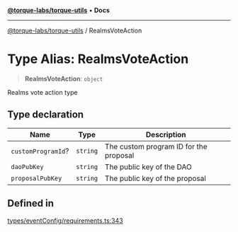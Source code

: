 [**@torque-labs/torque-utils**](../README.md) • **Docs**

***

[@torque-labs/torque-utils](../README.md) / RealmsVoteAction

# Type Alias: RealmsVoteAction

> **RealmsVoteAction**: `object`

Realms vote action type

## Type declaration

| Name | Type | Description |
| ------ | ------ | ------ |
| `customProgramId`? | `string` | The custom program ID for the proposal |
| `daoPubKey` | `string` | The public key of the DAO |
| `proposalPubKey` | `string` | The public key of the proposal |

## Defined in

[types/eventConfig/requirements.ts:343](https://github.com/torque-labs/torque-utils/blob/a612e615fa21888d00ebb7bf70f9910fab4be80a/types/eventConfig/requirements.ts#L343)
